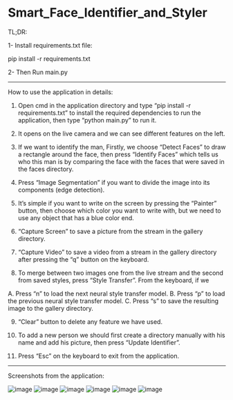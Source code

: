 # Smart_Face_Identifier_and_Styler


TL;DR:


1- Install requirements.txt file:

pip install -r requirements.txt

2- Then Run main.py


-------------


How to use the application in details:


1. Open cmd in the application directory and type “pip install -r
requirements.txt” to install the required dependencies to run the
application, then type “python main.py” to run it.

2. It opens on the live camera and we can see different features on the
left.

3. If we want to identify the man, Firstly, we choose “Detect Faces” to
draw a rectangle around the face, then press “Identify Faces” which
tells us who this man is by comparing the face with the faces that were
saved in the faces directory.

4. Press “Image Segmentation” if you want to divide the image into its
components (edge detection).

5. It’s simple if you want to write on the screen by pressing the “Painter”
button, then choose which color you want to write with, but we need
to use any object that has a blue color end.

6. “Capture Screen” to save a picture from the stream in the gallery
directory.

7. “Capture Video” to save a video from a stream in the gallery directory
after pressing the “q” button on the keyboard.

8. To merge between two images one from the live stream and the
second from saved styles, press “Style Transfer”. From the keyboard, if
we

A. Press “n” to load the next neural style transfer model.
B. Press “p” to load the previous neural style transfer model.
C. Press “s” to save the resulting image to the gallery directory.

9. “Clear” button to delete any feature we have used.

10. To add a new person we should first create a directory manually with
his name and add his picture, then press “Update Identifier”.

11. Press “Esc” on the keyboard to exit from the application.

-------------------

Screenshots from the application:

![image](https://github.com/nooreldeenmagdy/Smart_Face_Identifier_and_Styler/assets/74083059/af1f9346-d25f-4847-8f49-dea6a9a0afe8)
![image](https://github.com/nooreldeenmagdy/Smart_Face_Identifier_and_Styler/assets/74083059/768318c8-8a8d-4da8-a545-5dc2868a2c40)
![image](https://github.com/nooreldeenmagdy/Smart_Face_Identifier_and_Styler/assets/74083059/4298064b-6e45-4d97-a8cb-1f6a301f6d7c)
![image](https://github.com/nooreldeenmagdy/Smart_Face_Identifier_and_Styler/assets/74083059/0177d60f-fe7c-41a1-b919-a2f2d3d106fb)
![image](https://github.com/nooreldeenmagdy/Smart_Face_Identifier_and_Styler/assets/74083059/f3ae557e-e62e-45a7-808f-04d44bed2a1c)
![image](https://github.com/nooreldeenmagdy/Smart_Face_Identifier_and_Styler/assets/74083059/e45e79bd-6277-46c1-b820-a33d34b5b50b)

